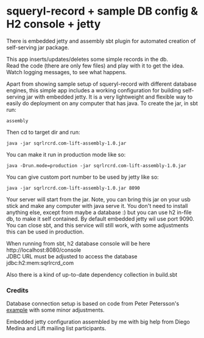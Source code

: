 squeryl-record + sample DB config & H2 console + jetty
======================================================

There is embedded jetty and assembly sbt plugin for automated creation
of self-serving jar package.

This app inserts/updates/deletes some simple records in the db.  
Read the code (there are only few files) and play with it to get the idea.  
Watch logging messages, to see what happens.

Apart from showing sample setup of squeryl-record with different database
engines, this simple app includes a working configuration for building
self-serving jar with embedded jetty. It is a very lightweight and flexible
way to easily do deployment on any computer that has java. To create the
jar, in sbt run:

    assembly
    
Then cd to target dir and run:

    java -jar sqrlrcrd.com-lift-assembly-1.0.jar
    
You can make it run in production mode like so:
    
    java -Drun.mode=production -jar sqrlrcrd.com-lift-assembly-1.0.jar
    
You can give custom port number to be used by jetty like so:
    
    java -jar sqrlrcrd.com-lift-assembly-1.0.jar 8090
     
Your server will start from the jar. Note, you can bring this jar on your
usb stick and make any computer with java serve it. You don't need to
install anything else, except from maybe a database :) but you can use h2
in-file db, to make it self contained. By default embedded jetty wil 
use port 9090. You can close sbt, and this service will still work,
with some adjustments this can be used in production.

When running from sbt, h2 database console will be here  
http://localhost:8080/console  
JDBC URL must be adjusted to access the database  
jdbc:h2:mem:sqrlrcrd_com  

Also there is a kind of up-to-date dependency collection in build.sbt

### Credits

Database connection setup is based on code from Peter Petersson's
[example](https://github.com/karma4u101/Basic-SquerylRecord-User-Setup)
with some minor adjustments.

Embedded jetty configuration assembled by me with big help from Diego Medina
and Lift mailing list participants.

